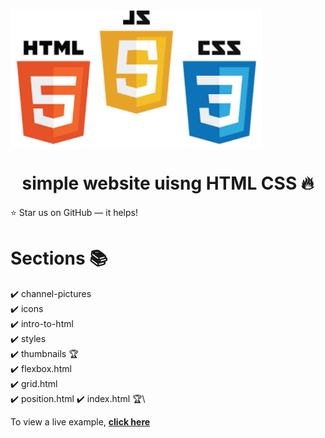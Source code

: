 <img width="80%" align="center" src="channel-pictures\htmlcssjs.jpeg" alt="html css js template mockup" /> <br/>

<h1 align="center"> simple website uisng HTML CSS 🔥 </h1>

:star: Star us on GitHub — it helps!

# Sections 📚

✔️ channel-pictures\
✔️ icons\
✔️ intro-to-html\
✔️ styles\
✔️ thumbnails 🏆\
✔️ flexbox.html\
✔️ grid.html\
✔️ position.html
✔️ index.html 🏆\

To view a live example, **[click here](https://rohandeshmukh09.github.io/simplewebsite/)**
